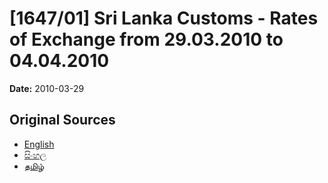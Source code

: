 # [1647/01] Sri Lanka Customs - Rates of Exchange from 29.03.2010 to 04.04.2010

**Date:** 2010-03-29

## Original Sources

- [English](https://documents.gov.lk/view/extra-gazettes/2010/3/1647-01_E.pdf)
- [සිංහල](https://documents.gov.lk/view/extra-gazettes/2010/3/1647-01_S.pdf)
- [தமிழ்](https://documents.gov.lk/view/extra-gazettes/2010/3/1647-01_T.pdf)
